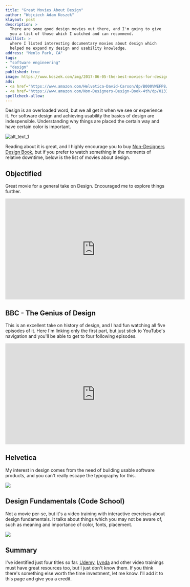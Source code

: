 ```yaml
---
title: "Great Movies About Design"
author: "Wojciech Adam Koszek"
klayout: post
description: >
  There are some good design movies out there, and I'm going to give
  you a list of those which I watched and can recommend.
maillist: >
  where I listed interesting documentary movies about design which
  helped me expand my design and usability knowledge.
address: "Menlo Park, CA"
tags:
- "software engineering"
- "design"
published: true
image: https://www.koszek.com/img/2017-06-05-the-best-movies-for-designers/federica-campanaro-27450_15p.jpg
ads:
- <a href="https://www.amazon.com/Helvetica-David-Carson/dp/B000VWEFP8/ref=as_li_ss_il?ie=UTF8&qid=1496813105&sr=8-2&keywords=helvetica&linkCode=li2&tag=wkoszek08-20&linkId=88c757d576caad74890210996437aa2d" target="_blank"><img border="0" src="//ws-na.amazon-adsystem.com/widgets/q?_encoding=UTF8&ASIN=B000VWEFP8&Format=_SL160_&ID=AsinImage&MarketPlace=US&ServiceVersion=20070822&WS=1&tag=wkoszek08-20" ></a><img src="https://ir-na.amazon-adsystem.com/e/ir?t=wkoszek08-20&l=li2&o=1&a=B000VWEFP8" width="1" height="1" border="0" alt="" style="border:none !important; margin:0px !important;" />
- <a href="https://www.amazon.com/Non-Designers-Design-Book-4th/dp/0133966151/ref=as_li_ss_il?ie=UTF8&qid=1496813878&sr=8-1&keywords=non-designers+design+book&linkCode=li2&tag=wkoszek08-20&linkId=142381ca075a64e68e7b2657acd64a94" target="_blank"><img border="0" src="//ws-na.amazon-adsystem.com/widgets/q?_encoding=UTF8&ASIN=0133966151&Format=_SL160_&ID=AsinImage&MarketPlace=US&ServiceVersion=20070822&WS=1&tag=wkoszek08-20" ></a><img src="https://ir-na.amazon-adsystem.com/e/ir?t=wkoszek08-20&l=li2&o=1&a=0133966151" width="1" height="1" border="0" alt="" style="border:none !important; margin:0px !important;" />
spellcheck-allow:
---
```


Design is an overloaded word, but we all get it when we see or experience
it. For software design and achieving usability the basics of design are
indespensible. Understanding why things are placed the certain way and have
certain color is important.

![alt_text_1](/img/2017-06-05-the-best-movies-for-designers/federica-campanaro-27450_15p.jpg "Image_text_1")

Reading about it is great, and I highly
encourage you to buy [Non-Designers Design Book](http://amzn.to/2seIqyg),
but if you prefer to watch something in the moments of relative downtime,
below is the list of movies about design.

## Objectified

Great movie for a general take on Design. Encouraged me to explore things
further.

<iframe width="560" height="315" src="https://www.youtube.com/embed/Ty0fGn8fiUU" frameborder="0" allowfullscreen></iframe>

## BBC - The Genius of Design

This is an excellent take on history of design, and I had fun watching all
five episodes of it. Here I'm linking only the first part, but just stick to
YouTube's navigation and you'll be able to get to four following episodes.

<iframe width="560" height="315" src="https://www.youtube.com/embed/1ofW8yT6aoM" frameborder="0" allowfullscreen></iframe>

## Helvetica

My interest in design comes from the need of building usable software
products, and you can't really escape the typography for this.

<a href="https://www.amazon.com/Helvetica-David-Carson/dp/B000VWEFP8/ref=as_li_ss_il?ie=UTF8&qid=1496813105&sr=8-2&keywords=helvetica&linkCode=li2&tag=wkoszek08-20&linkId=88c757d576caad74890210996437aa2d" target="_blank"><img border="0" src="//ws-na.amazon-adsystem.com/widgets/q?_encoding=UTF8&ASIN=B000VWEFP8&Format=_SL160_&ID=AsinImage&MarketPlace=US&ServiceVersion=20070822&WS=1&tag=wkoszek08-20" ></a><img src="https://ir-na.amazon-adsystem.com/e/ir?t=wkoszek08-20&l=li2&o=1&a=B000VWEFP8" width="1" height="1" border="0" alt="" style="border:none !important; margin:0px !important;" />

## Design Fundamentals (Code School)

Not a movie per-se, but it's a video training with interactive exercises
about design fundamentals. It talks about things which you may not be aware
of, such as meaning and importance of color, fonts, placement.

<a href="http://design.codeschool.com/levels/1">
<img src="/img/2017-06-05-the-best-movies-for-designers/typography_50p.jpg" />
</a>

## Summary

I've identified just four titles so far.
[Udemy](https://www.udemy.com),
[Lynda](https://www.lynda.com) and other video
trainings must have great resources too, but I just don't know them.
If you think there's something else worth the time investment, let me know.
I'll add it to this page and give you a credit.
